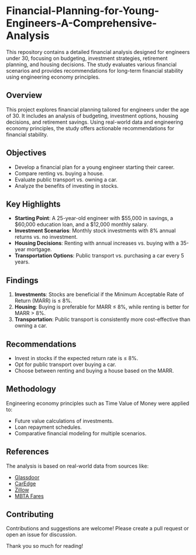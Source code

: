 # Financial-Planning-for-Young-Engineers-A-Comprehensive-Analysis
This repository contains a detailed financial analysis designed for engineers under 30, focusing on budgeting, investment strategies, retirement planning, and housing decisions. The study evaluates various financial scenarios and provides recommendations for long-term financial stability using engineering economy principles.

## Overview
This project explores financial planning tailored for engineers under the age of 30. It includes an analysis of budgeting, investment options, housing decisions, and retirement savings. Using real-world data and engineering economy principles, the study offers actionable recommendations for financial stability.

## Objectives
- Develop a financial plan for a young engineer starting their career.
- Compare renting vs. buying a house.
- Evaluate public transport vs. owning a car.
- Analyze the benefits of investing in stocks.

## Key Highlights
- **Starting Point**: A 25-year-old engineer with $55,000 in savings, a $60,000 education loan, and a $12,000 monthly salary.
- **Investment Scenarios**: Monthly stock investments with 8% annual returns vs. no investment.
- **Housing Decisions**: Renting with annual increases vs. buying with a 35-year mortgage.
- **Transportation Options**: Public transport vs. purchasing a car every 5 years.

## Findings
1. **Investments**: Stocks are beneficial if the Minimum Acceptable Rate of Return (MARR) is ≤ 8%.
2. **Housing**: Buying is preferable for MARR ≤ 8%, while renting is better for MARR > 8%.
3. **Transportation**: Public transport is consistently more cost-effective than owning a car.

## Recommendations
- Invest in stocks if the expected return rate is ≤ 8%.
- Opt for public transport over buying a car.
- Choose between renting and buying a house based on the MARR.

## Methodology
Engineering economy principles such as Time Value of Money were applied to:
- Future value calculations of investments.
- Loan repayment schedules.
- Comparative financial modeling for multiple scenarios.

## References
The analysis is based on real-world data from sources like:
- [Glassdoor](https://www.glassdoor.com)
- [CarEdge](https://caredge.com)
- [Zillow](https://www.zillow.com)
- [MBTA Fares](https://www.mbta.com/fares)

## Contributing
Contributions and suggestions are welcome! Please create a pull request or open an issue for discussion.


Thank you so much for reading!

